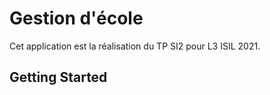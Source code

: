 # Gestion d'école

Cet application est la réalisation du TP SI2 pour L3 ISIL 2021.  

## Getting Started


